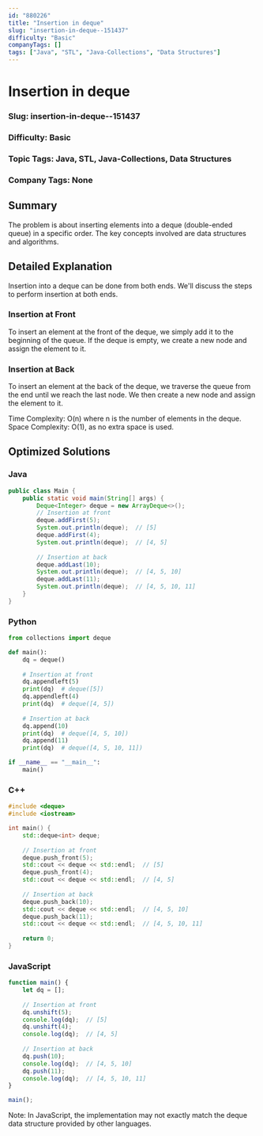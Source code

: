 ```yaml
---
id: "880226"
title: "Insertion in deque"
slug: "insertion-in-deque--151437"
difficulty: "Basic"
companyTags: []
tags: ["Java", "STL", "Java-Collections", "Data Structures"]
---
```


**Insertion in deque**
=====================

### Slug: insertion-in-deque--151437
### Difficulty: Basic
### Topic Tags: Java, STL, Java-Collections, Data Structures
### Company Tags: None

## Summary
The problem is about inserting elements into a deque (double-ended queue) in a specific order. The key concepts involved are data structures and algorithms.

## Detailed Explanation
Insertion into a deque can be done from both ends. We'll discuss the steps to perform insertion at both ends.

### Insertion at Front

To insert an element at the front of the deque, we simply add it to the beginning of the queue. If the deque is empty, we create a new node and assign the element to it.

### Insertion at Back

To insert an element at the back of the deque, we traverse the queue from the end until we reach the last node. We then create a new node and assign the element to it.

Time Complexity: O(n) where n is the number of elements in the deque.
Space Complexity: O(1), as no extra space is used.

## Optimized Solutions

### Java
```java
public class Main {
    public static void main(String[] args) {
        Deque<Integer> deque = new ArrayDeque<>();
        // Insertion at front
        deque.addFirst(5);
        System.out.println(deque);  // [5]
        deque.addFirst(4);
        System.out.println(deque);  // [4, 5]
        
        // Insertion at back
        deque.addLast(10);
        System.out.println(deque);  // [4, 5, 10]
        deque.addLast(11);
        System.out.println(deque);  // [4, 5, 10, 11]
    }
}
```

### Python
```python
from collections import deque

def main():
    dq = deque()
    
    # Insertion at front
    dq.appendleft(5)
    print(dq)  # deque([5])
    dq.appendleft(4)
    print(dq)  # deque([4, 5])
    
    # Insertion at back
    dq.append(10)
    print(dq)  # deque([4, 5, 10])
    dq.append(11)
    print(dq)  # deque([4, 5, 10, 11])

if __name__ == "__main__":
    main()
```

### C++
```cpp
#include <deque>
#include <iostream>

int main() {
    std::deque<int> deque;
    
    // Insertion at front
    deque.push_front(5);
    std::cout << deque << std::endl;  // [5]
    deque.push_front(4);
    std::cout << deque << std::endl;  // [4, 5]
    
    // Insertion at back
    deque.push_back(10);
    std::cout << deque << std::endl;  // [4, 5, 10]
    deque.push_back(11);
    std::cout << deque << std::endl;  // [4, 5, 10, 11]
    
    return 0;
}
```

### JavaScript
```javascript
function main() {
    let dq = [];
    
    // Insertion at front
    dq.unshift(5);
    console.log(dq);  // [5]
    dq.unshift(4);
    console.log(dq);  // [4, 5]
    
    // Insertion at back
    dq.push(10);
    console.log(dq);  // [4, 5, 10]
    dq.push(11);
    console.log(dq);  // [4, 5, 10, 11]
}

main();
```

Note: In JavaScript, the implementation may not exactly match the deque data structure provided by other languages.